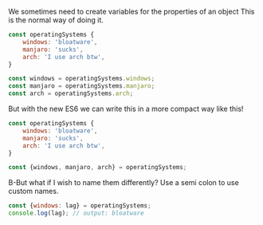 We sometimes need to create variables for the properties of an object
This is the normal way of doing it.
```js
const operatingSystems {
    windows: 'bloatware',
    manjaro: 'sucks',
    arch: 'I use arch btw',
}

const windows = operatingSystems.windows;
const manjaro = operatingSystems.manjaro;
const arch = operatingSystems.arch;
```

But with the new ES6 we can write this in a more compact way like this!
```js
const operatingSystems {
    windows: 'bloatware',
    manjaro: 'sucks',
    arch: 'I use arch btw',
}

const {windows, manjaro, arch} = operatingSystems;
```

B-But what if I wish to name them differently?
Use a semi colon to use custom names.
```js
const {windows: lag} = operatingSystems;
console.log(lag); // output: bloatware
```
